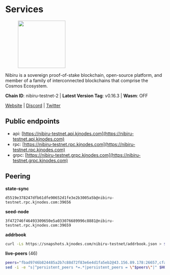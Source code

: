 # Services

<figure><img src="https://raw.githubusercontent.com/kj89/testnet_manuals/main/pingpub/logos/nibiru.png" width="150" alt=""><figcaption></figcaption></figure>

Nibiru is a sovereign proof-of-stake blockchain, open-source platform,  and member of a family of interconnected blockchains that comprise the Cosmos Ecosystem.

**Chain ID**: nibiru-testnet-2 | **Latest Version Tag**: v0.16.3 | **Wasm**: OFF

[Website](https://nibiru.fi) | [Discord](https://discord.gg/nibiru) | [Twitter](https://twitter.com/NibiruChain)


## Public endpoints

* api: [https://nibiru-testnet.api.kjnodes.com](https://nibiru-testnet.api.kjnodes.com)
* rpc: [https://nibiru-testnet.rpc.kjnodes.com](https://nibiru-testnet.rpc.kjnodes.com)
* grpc: [https://nibiru-testnet.grpc.kjnodes.com](https://nibiru-testnet.grpc.kjnodes.com)

## Peering

**state-sync**

```text
d5519e378247dfb61dfe90652d1fe3e2b3005a5b@nibiru-testnet.rpc.kjnodes.com:39656
```

**seed-node**

```text
3f472746f46493309650e5a033076689996c8881@nibiru-testnet.rpc.kjnodes.com:39659
```

**addrbook**
```bash
curl -Ls https://snapshots.kjnodes.com/nibiru-testnet/addrbook.json > $HOME/.nibid/config/addrbook.json
```

**live-peers** (46)
```bash
peers="fbad9746b824485a2b7c88d72f83e6e4d1fa5eb2@43.156.89.178:26657,cfa774a7d46145787f1db9ae0bed9150ef29a73c@65.109.61.61:39656,2f35fb311c84dae1ac0a6ec4928307769983fa1f@154.53.44.216:26657,e1f9e55ac9b69d93443581526e0eaceb9975e4cf@89.117.48.125:26656,bec6fe42dd406ac789acb8b52fd6510e56232649@194.163.190.132:12656,438701ce016699880f9073c6b99f71d17309d820@154.53.52.215:26657,c78f3ca40b54f35c2152515864095f16232c78ad@43.134.233.54:26657,c26331d00b29298a8c6ef0b9ea595fad737e1d89@38.242.240.79:26656,82dde0f3c283ca231849376696d08c39c3d458ce@173.82.203.187:26657,3500e228e18001372f08bcd0920281096ef80ddb@43.155.105.2:26657,24016cec78971d7ecae24fd99ac16655e6332eb8@66.94.102.176:26657,5b618432a828ece8ad8a1b10a19b87ec355510c3@95.216.100.241:39656,5a868d18a5046b715ee726a45b680a68f92bafcb@149.102.136.149:27656,3939da5da8d8a31e6af2cb6d7bdcb222ff2487eb@65.109.14.69:39656,e55d8746ad30e0d11ebe0aa3792c46713375edcc@135.181.2.104:26656,d7185d6b0d6a7dbe8c45e1fddfa0165dfdba01c0@38.242.150.132:39656,794f2f7e5bb4e9b1e7e752c3d7df76a8db824151@65.109.30.12:61756,0e07d1c2c5eaeffaa61d70be990d28bff450cdb2@84.46.243.157:39656,eb65c95ea745d1cb5f66e2fda5d5e1029f4dc43d@5.161.43.109:26656,4b3a7ba57390472c6285a2b581efd0b915f516eb@43.134.165.49:26657,5ef59d8905bbd2bff62e06c391bfcccd5b4f23a9@188.34.202.151:26656,5eecfdf089428a5a8e52d05d18aae1ad8503d14c@65.108.141.109:19656,756a7ac7c297a6b0c5015501ad7ad484867c8c96@213.246.39.53:26656,01b39fd641577b31af4e162cfab5fa8cb58c4a4e@67.205.170.136:26656,7bbe4afc59fbfff5e6c3189c8ef73a1c6ac3f067@80.82.215.23:26656,00293ea6d3401f0335c719263b9bff37f8c5a868@65.21.134.202:26566,5c2a752c9b1952dbed075c56c600c3a79b58c395@195.3.220.140:27046,08c10c775c86e9752741e993f6e89563413018e6@43.134.165.29:26657,3c6b56439e8f20ba87b07ef9009da896fe310763@159.69.90.70:26656,cee45d46a0461e55dcb397a274e8907af4cd7828@43.154.44.230:26657,16cc3546082b849a65f38abb20bfa35f04e8baa8@65.21.155.212:26656,85ea7dbcf6c0f35bdb42fb645ce579d9438ed76e@88.99.13.85:26656,17e2f71d5bd857203ad1a775d678c0448d2a4741@185.252.232.251:26656,7b48063c94fc1a131da7254c9b018e0e88c5fe1a@84.46.240.85:26656,a4a0b5b90dbcc92006e7d05d7f6521f120520116@34.75.178.18:26656,706d1fddbd94737ce4d761201791e61085e7c9be@185.135.137.234:26656,befbae785e831f8bd053da7f0a5f2ccba22faf69@89.187.50.152:26656,84ddf1d4c2f225ccd6cc4210e5aa940246e0f05f@185.135.137.238:26656,2c22d9b9f767522ddea193bd9f3c5b75f44a5558@173.82.207.117:26657,23fafe5e9c0cf1327322021a8e102a5e0766a9df@46.151.26.155:26656,7f30e0e50fa219fad61b1378592285f6ee2b70dc@144.76.90.130:36656,68874e60acc2b864959ab97e651ff767db47a2ea@65.108.140.220:26656,dd67c1fb79d23a4a2f61fa85f6ed2d27ec6ad69a@168.119.227.28:29656,f5dcecad06399db3658bfadc2e3d2e8533305d13@135.125.214.61:26656,62f26443c930a02f3e166b9db4ecd37b65b042f2@49.12.8.255:26656,5a2c62bbe9cc371819924c300be339490b75bdc0@185.216.75.21:36656"
sed -i -e "s|^persistent_peers *=.*|persistent_peers = \"$peers\"|" $HOME/.nibid/config/config.toml
```
